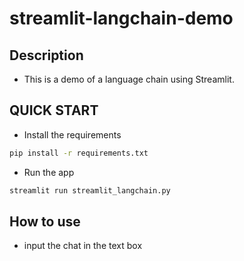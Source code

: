 # streamlit-langchain-demo

## Description
- This is a demo of a language chain using Streamlit.
## QUICK START
- Install the requirements
```bash
pip install -r requirements.txt
```
- Run the app
```bash
streamlit run streamlit_langchain.py
```
## How to use
- input the chat in the text box
